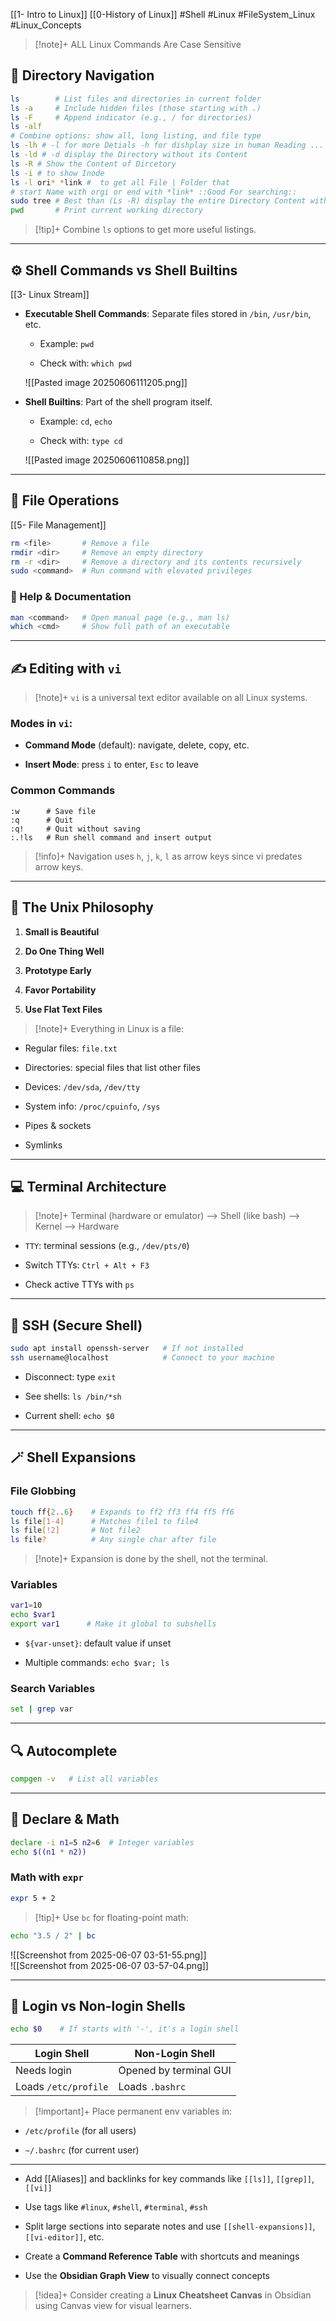 [[1- Intro to Linux]]
[[0-History of Linux]]
#Shell #Linux #FileSystem_Linux #Linux_Concepts

> [!note]+ ALL Linux Commands Are Case Sensitive

## 📁 Directory Navigation

```bash
ls        # List files and directories in current folder
ls -a     # Include hidden files (those starting with .)
ls -F     # Append indicator (e.g., / for directories)
ls -alf   
# Combine options: show all, long listing, and file type
ls -lh # -l for more Detials -h for dishplay size in human Reading ...
ls -ld # -d display the Directory without its Content
ls -R # Show the Content of Dircetory
ls -i # to show Inode 
ls -l ori* *link #  to get all File | Folder that
# start Name with orgi or end with *link* ::Good For searching::
sudo tree # Best than (Ls -R) display the entire Directory Content with Human Readable way 
pwd       # Print current working directory
```

> [!tip]+ Combine `ls` options to get more useful listings.

---

## ⚙️ Shell Commands vs Shell Builtins
[[3- Linux Stream]]

- **Executable Shell Commands**: Separate files stored in `/bin`, `/usr/bin`, etc.
    
    - Example: `pwd`
        
    - Check with: `which pwd`
        
    
    ![[Pasted image 20250606111205.png]]
    
- **Shell Builtins**: Part of the shell program itself.
    
    - Example: `cd`, `echo`
        
    - Check with: `type cd`
        
    
    ![[Pasted image 20250606110858.png]]
    

---

## 🧹 File Operations
[[5- File Management]]

```bash
rm <file>       # Remove a file
rmdir <dir>     # Remove an empty directory
rm -r <dir>     # Remove a directory and its contents recursively
sudo <command>  # Run command with elevated privileges
```

### 📖 Help & Documentation

```bash
man <command>   # Open manual page (e.g., man ls)
which <cmd>     # Show full path of an executable
```

---

## ✍️ Editing with `vi`

> [!note]+ `vi` is a universal text editor available on all Linux systems.

### Modes in `vi`:

- **Command Mode** (default): navigate, delete, copy, etc.
    
- **Insert Mode**: press `i` to enter, `Esc` to leave
    

### Common Commands

```vi
:w      # Save file
:q      # Quit
:q!     # Quit without saving
:.!ls   # Run shell command and insert output
```

> [!info]+ Navigation uses `h`, `j`, `k`, `l` as arrow keys since vi predates arrow keys.

---

## 📜 The Unix Philosophy

1. **Small is Beautiful**
    
2. **Do One Thing Well**
    
3. **Prototype Early**
    
4. **Favor Portability**
    
5. **Use Flat Text Files**
    

> [!note]+ Everything in Linux is a file:

- Regular files: `file.txt`
    
- Directories: special files that list other files
    
- Devices: `/dev/sda`, `/dev/tty`
    
- System info: `/proc/cpuinfo`, `/sys`
    
- Pipes & sockets
    
- Symlinks
    

---

## 💻 Terminal Architecture

> [!note]+ Terminal (hardware or emulator) ⟶ Shell (like bash) ⟶ Kernel ⟶ Hardware

- `TTY`: terminal sessions (e.g., `/dev/pts/0`)
    
- Switch TTYs: `Ctrl + Alt + F3`
    
- Check active TTYs with `ps`
    

---

## 🔐 SSH (Secure Shell)

```bash
sudo apt install openssh-server   # If not installed
ssh username@localhost            # Connect to your machine
```

- Disconnect: type `exit`
    
- See shells: `ls /bin/*sh`
    
- Current shell: `echo $0`
    

---

## 🪄 Shell Expansions

### File Globbing

```bash
touch ff{2..6}    # Expands to ff2 ff3 ff4 ff5 ff6
ls file[1-4]      # Matches file1 to file4
ls file[!2]       # Not file2
ls file?          # Any single char after file
```

> [!note]+ Expansion is done by the shell, not the terminal.

### Variables

```bash
var1=10
echo $var1
export var1      # Make it global to subshells
```

- `${var-unset}`: default value if unset
    
- Multiple commands: `echo $var; ls`
    

### Search Variables

```bash
set | grep var
```

---

## 🔍 Autocomplete

```bash
compgen -v   # List all variables
```

---

## 🧾 Declare & Math

```bash
declare -i n1=5 n2=6  # Integer variables
echo $((n1 * n2))
```

### Math with `expr`

```bash
expr 5 + 2
```

> [!tip]+ Use `bc` for floating-point math:

```bash
echo "3.5 / 2" | bc
```

![[Screenshot from 2025-06-07 03-51-55.png]]  
![[Screenshot from 2025-06-07 03-57-04.png]]

---

## 🔐 Login vs Non-login Shells

```bash
echo $0    # If starts with '-', it's a login shell
```

| Login Shell          | Non-Login Shell        |
| -------------------- | ---------------------- |
| Needs login          | Opened by terminal GUI |
| Loads `/etc/profile` | Loads `.bashrc`        |

> [!important]+ Place permanent env variables in:

- `/etc/profile` (for all users)
    
- `~/.bashrc` (for current user)
    

---



- Add [[Aliases]] and backlinks for key commands like `[[ls]]`, `[[grep]]`, `[[vi]]`
    
- Use tags like `#linux`, `#shell`, `#terminal`, `#ssh`
    
- Split large sections into separate notes and use `[[shell-expansions]]`, `[[vi-editor]]`, etc.
    
- Create a **Command Reference Table** with shortcuts and meanings
    
- Use the **Obsidian Graph View** to visually connect concepts
    

> [!idea]+ Consider creating a **Linux Cheatsheet Canvas** in Obsidian using Canvas view for visual learners.